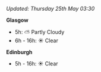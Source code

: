 *Updated: Thursday 25th May 03:30*

**Glasgow**

* 5h: :partly_sunny: Partly Cloudy
* 6h - 16h: :sunny: Clear

**Edinburgh**

* 5h - 16h: :sunny: Clear

